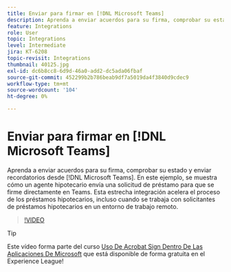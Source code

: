 ```yaml
---
title: Enviar para firmar en [!DNL Microsoft Teams]
description: Aprenda a enviar acuerdos para su firma, comprobar su estado y enviar recordatorios desde [!DNL Microsoft Teams]
feature: Integrations
role: User
topic: Integrations
level: Intermediate
jira: KT-6208
topic-revisit: Integrations
thumbnail: 40125.jpg
exl-id: dc6b8cc8-6d9d-46a0-add2-dc5ada06fbaf
source-git-commit: 452299b2b786beab9df7a5019da4f3840d9cdec9
workflow-type: tm+mt
source-wordcount: '104'
ht-degree: 0%

---
```


# Enviar para firmar en [!DNL Microsoft Teams]

Aprenda a enviar acuerdos para su firma, comprobar su estado y enviar recordatorios desde [!DNL Microsoft Teams]. En este ejemplo, se muestra cómo un agente hipotecario envía una solicitud de préstamo para que se firme directamente en Teams. Esta estrecha integración acelera el proceso de los préstamos hipotecarios, incluso cuando se trabaja con solicitantes de préstamos hipotecarios en un entorno de trabajo remoto.

>[!VIDEO](https://video.tv.adobe.com/v/346545?quality=12&learn=on&hidetitle=true)

>[!TIP]
>
>Este vídeo forma parte del curso [Uso De Acrobat Sign Dentro De Las Aplicaciones De Microsoft](https://experienceleague.adobe.com/?recommended=Sign-U-1-2020.2) que está disponible de forma gratuita en el Experience League!
